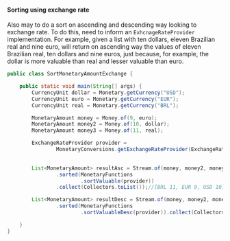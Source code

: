 #### Sorting using exchange rate


Also may to do a sort on ascending and descending way looking to exchange rate. To do this, need to inform an `ExhcnageRateProvider` implementation. For example, given a list with ten dollars, eleven Brazilian real and nine euro, will return on ascending way the values of eleven Brazilian real, ten dollars and nine euros, just because, for example, the dollar is more valuable than real and lesser valuable than euro.


```java
public class SortMonetaryAmountExchange {

    public static void main(String[] args) {
        CurrencyUnit dollar = Monetary.getCurrency("USD");
        CurrencyUnit euro = Monetary.getCurrency("EUR");
        CurrencyUnit real = Monetary.getCurrency("BRL");

        MonetaryAmount money = Money.of(9, euro);
        MonetaryAmount money2 = Money.of(10, dollar);
        MonetaryAmount money3 = Money.of(11, real);

        ExchangeRateProvider provider =
                MonetaryConversions.getExchangeRateProvider(ExchangeRateType.IMF);

    
        List<MonetaryAmount> resultAsc = Stream.of(money, money2, money3)
                .sorted(MonetaryFunctions
                        .sortValuable(provider))
                .collect(Collectors.toList());//[BRL 11, EUR 9, USD 10]

        List<MonetaryAmount> resultDesc = Stream.of(money, money2, money3)
                .sorted(MonetaryFunctions
                        .sortValuableDesc(provider)).collect(Collectors.toList());//[USD 10, EUR 9, BRL 11]

    }
}
```